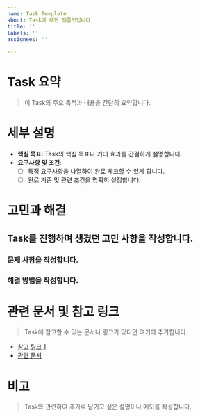 ```yaml
---
name: Task Template
about: Task에 대한 템플릿입니다.
title: ''
labels: ''
assignees: ''

---
```


# Task 요약
> 이 Task의 주요 목적과 내용을 간단히 요약합니다.

# 세부 설명
- **핵심 목표**: Task의 핵심 목표나 기대 효과를 간결하게 설명합니다.
- **요구사항 및 조건**:
  - [ ] 특정 요구사항을 나열하여 완료 체크할 수 있게 합니다.
  - [ ] 완료 기준 및 관련 조건을 명확히 설정합니다.

# 고민과 해결
## Task를 진행하며 생겼던 고민 사항을 작성합니다.
### 문제 사항을 작성합니다.
### 해결 방법을 작성합니다.

# 관련 문서 및 참고 링크
> Task에 참고할 수 있는 문서나 링크가 있다면 여기에 추가합니다.

- [참고 링크 1](URL)
- [관련 문서](URL)

# 비고
> Task와 관련하여 추가로 남기고 싶은 설명이나 메모를 작성합니다.
